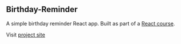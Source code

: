 ## Birthday-Reminder

A simple birthday reminder React app. Built as part of a <a href="https://www.udemy.com/course/react-tutorial-and-projects-course">React course</a>.

Visit <a href="https://er-birthday-reminder.netlify.app">project site</a>
